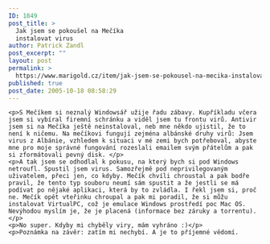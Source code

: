 ```yaml
---
ID: 1849
post_title: >
  Jak jsem se pokoušel na Mečíka
  instalovat virus
author: Patrick Zandl
post_excerpt: ""
layout: post
permalink: >
  https://www.marigold.cz/item/jak-jsem-se-pokousel-na-mecika-instalovat-virus
published: true
post_date: 2005-10-18 08:58:29
---
```

	<p>S Mečíkem si neznalý Windowsář užije řadu zábavy. Kupříkladu včera jsem si vybíral firemní schránku a viděl jsem tu frontu virů. Antivir jsem si na Mečíka ještě neinstaloval, neb mne někdo ujistil, že to není k ničemu. Na mečíkovi fungují zejména albánské druhy virů: Jsem virus z Albánie, vzhledem k situaci v mé zemi bych potřeboval, abyste mne pro moje správné fungování rozeslali emailem svým přátelům a pak si zformátovali pevný disk. </p>
	<p>A tak jsem se odhodlal k pokusu, na který bych si pod Windows netroufl. Spustil jsem virus. Samozřejmě pod neprivilegovaným uživatelem, přeci jen, co kdyby. Mečík chvíli chroustal a pak bodře pravil, že tento typ souboru neumí sám spustit a že jestli se má podívat po nějaké aplikaci, která by to zvládla. I řekl jsem si, proč ne. Mečík opět vteřinku chroupal a pak mi poradil, že si můžu instalovat VirtualPC, což je emulace Windows prostředí poc Mac OS. Nevýhodou myslím je, že je placená (informace bez záruky a torrentu). </p>
	<p>No super. Kdyby mi chyběly viry, mám vyhráno :)</p>
	<p>Poznámka na závěr: zatím mi nechybí. A je to příjemné vědomí.
</p>